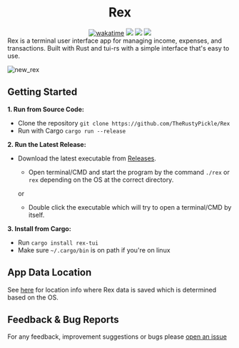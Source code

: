 <div align="center"><h1>Rex</h1></div>
<div align="center">
<a href="https://wakatime.com/@RustyPickle"><img src="https://wakatime.com/badge/github/TheRustyPickle/Rex.svg" alt="wakatime"></a>
<a href="https://crates.io/crates/rex-tui">
<img src="https://img.shields.io/crates/v/rex-tui.svg?style=flat-square&logo=rust&color=orange"/></a>
<a href="https://github.com/TheRustyPickle/Rex/releases">
<img src="https://img.shields.io/github/v/release/TheRustyPickle/Rex?style=flat-square&logo=github&color=orange"/></a>
<a href="https://crates.io/crates/rex-tui">
<img src="https://img.shields.io/crates/d/rex-tui?style=flat-square"/></a>
</div>
Rex is a terminal user interface app for managing income, expenses, and transactions. Built with Rust and tui-rs with a simple interface that's easy to use.

![new_rex](https://user-images.githubusercontent.com/35862475/234666900-317aaece-6955-4e15-a92b-b4cb2d3daf4a.png)


<h2>Getting Started</h2>

**1. Run from Source Code:**
* Clone the repository
`
git clone https://github.com/TheRustyPickle/Rex
`
* Run with Cargo
`
cargo run --release
`

**2. Run the Latest Release:**
* Download the latest executable from [Releases](https://github.com/TheRustyPickle/Rex/releases).
  * Open terminal/CMD and start the program by the command `./rex` or `rex` depending on the OS at the correct directory.
  
  or
  
  * Double click the executable which will try to open a terminal/CMD by itself. 

**3. Install from Cargo:**
* Run `cargo install rex-tui`
* Make sure `~/.cargo/bin` is on path if you're on linux

<h2>App Data Location</h2>

See [here](https://docs.rs/dirs/latest/dirs/fn.data_local_dir.html) for location info where Rex data is saved which is determined based on the OS. 

<h2>Feedback & Bug Reports</h2>

For any feedback, improvement suggestions or bugs please [open an issue](https://github.com/TheRustyPickle/Rex/issues/new)
